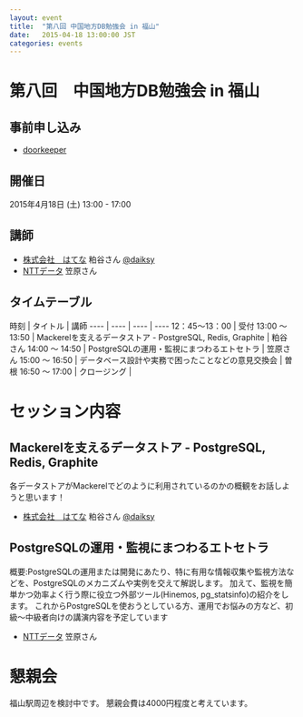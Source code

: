 ```yaml
---
layout: event
title:  "第八回 中国地方DB勉強会 in 福山"
date:   2015-04-18 13:00:00 JST
categories: events
---
```


# 第八回　中国地方DB勉強会 in 福山

## 事前申し込み

* [doorkeeper](https://dbstudychugoku.doorkeeper.jp/events/22049)

## 開催日

2015年4月18日 (土) 13:00 - 17:00

## 講師

* [株式会社　はてな](http://hatenacorp.jp/) 粕谷さん [@daiksy](https://twitter.com/daiksy)
* [NTTデータ](http://www.nttdata.com/jp/ja/index.html) 笠原さん

## タイムテーブル

時刻 | タイトル | 講師
---- | ---- | ---- | ----
12：45〜13：00 | 受付
13:00 〜 13:50 | Mackerelを支えるデータストア - PostgreSQL, Redis, Graphite | 粕谷さん
14:00 〜 14:50 | PostgreSQLの運用・監視にまつわるエトセトラ | 笠原さん
15:00 〜 16:50 | データベース設計や実務で困ったことなどの意見交換会 | 曽根
16:50 〜 17:00 | クロージング |

# セッション内容

## Mackerelを支えるデータストア - PostgreSQL, Redis, Graphite

各データストアがMackerelでどのように利用されているのかの概観をお話しようと思います！

* [株式会社　はてな](http://hatenacorp.jp/) 粕谷さん [@daiksy](https://twitter.com/daiksy)

## PostgreSQLの運用・監視にまつわるエトセトラ

概要:PostgreSQLの運用または開発にあたり、特に有用な情報収集や監視方法などを、PostgreSQLのメカニズムや実例を交えて解説します。
加えて、監視を簡単かつ効率よく行う際に役立つ外部ツール(Hinemos, pg_statsinfo)の紹介をします。
これからPostgreSQLを使おうとしている方、運用でお悩みの方など、初級～中級者向けの講演内容を予定しています

* [NTTデータ](http://www.nttdata.com/jp/ja/index.html) 笠原さん

# 懇親会

福山駅周辺を検討中です。
懇親会費は4000円程度と考えています。
